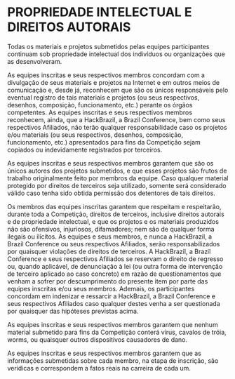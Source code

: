 # PROPRIEDADE INTELECTUAL E DIREITOS AUTORAIS



Todas os materiais e projetos submetidos pelas equipes participantes continuam sob propriedade intelectual dos indivíduos ou organizações que as desenvolveram.



As equipes inscritas e seus respectivos membros concordam com a divulgação de seus materiais e projetos na Internet e em outros meios de comunicação e, desde já, reconhecem que são os únicos responsáveis pelo eventual registro de tais materiais e projetos \(ou seus respectivos, desenhos, composição, funcionamento, etc.\) perante os órgãos competentes. As equipes inscritas e seus respectivos membros reconhecem, ainda, que a HackBrazil, a Brazil Conference, bem como seus respectivos Afiliados, não terão qualquer responsabilidade caso os projetos e/ou materiais \(ou seus respectivos, desenhos, composição, funcionamento, etc.\) apresentados para fins da Competição sejam copiados ou indevidamente registrados por terceiros.



As equipes inscritas e seus respectivos membros garantem que são os únicos autores dos projetos submetidos, e que esses projetos são frutos de trabalho originalmente feito por membros da equipe. Caso qualquer material protegido por direitos de terceiros seja utilizado, somente será considerado válido caso tenha sido obtida permissão dos detentores de tais direitos.

  
Os membros das equipes inscritas garantem que respeitam e respeitarão, durante toda a Competição, direitos de terceiros, inclusive direitos autorais e de propriedade intelectual, e que os projetos e os materiais produzidos não são ofensivos, injuriosos, difamadores; nem são de qualquer forma ilegais ou ilícitos. As equipes e seus membros, e nunca a HackBrazil, a Brazil Conference ou seus respectivos Afiliados, serão responsabilizados por quaisquer violações de direitos de terceiros. A HackBrazil, a Brazil Conference e seus respectivos Afiliados se reservam o direito de regresso ou, quando aplicável, de denunciação à lei \(ou outra forma de intervenção de terceiro aplicado ao caso concreto\) em razão de questionamentos que venham a sofrer por descumprimento do presente item por parte das equipes inscritas e/ou seus membros. Ademais, os participantes concordam em indenizar e ressarcir a HackBrazil, a Brazil Conference e seus respectivos Afiliados caso qualquer destes venha a ser questionada por quaisquer das hipóteses previstas acima.



As equipes inscritas e seus respectivos membros garantem que nenhum material submetido para fins da Competição conterá vírus, cavalos de tróia, worms, ou quaisquer outros dispositivos causadores de dano.



As equipes inscritas e seus respectivos membros garantem que as informações submetidas sobre cada membro, na etapa de inscrição, são verídicas e correspondem a fatos reais na carreira de cada um.

  




